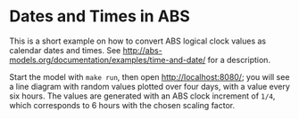 # Dates and Times in ABS

This is a short example on how to convert ABS logical clock values as calendar dates and times.  See <http://abs-models.org/documentation/examples/time-and-date/> for a description.

Start the model with `make run`, then open <http://localhost:8080/>; you will see a line diagram with random values plotted over four days, with a value every six hours.  The values are generated with an ABS clock increment of `1/4`, which corresponds to 6 hours with the chosen scaling factor.
